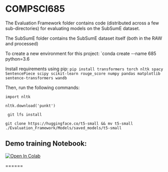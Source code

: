 # COMPSCI685

The Evaluation Framework folder contains code (distributed across a few sub-directories) for evaluating models on the SubSumE dataset.

The SubSumE folder contains the SubSumE dataset itself (both in the RAW and processed)

To create a new environment for this project: 
`conda create --name 685 python=3.6

Install requirements using pip: `pip install transformers torch nltk spacy SentencePiece scipy scikit-learn rouge_score numpy pandas matplotlib sentence-transformers wandb`

Then, run the following commands:

`import nltk`

`nltk.download('punkt')`

` git lfs install`

`git clone https://huggingface.co/t5-small && mv t5-small ./Evaluation_Framework/Models/saved_models/t5-small`

## Demo training Notebook: ##

[![Open In Colab](https://colab.research.google.com/assets/colab-badge.svg)](https://colab.research.google.com/drive/1dSCFiSjTMFxotjPUdK4RSqtcSzbpg-fP?usp=sharing)

======
